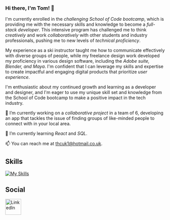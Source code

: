 ### Hi there, I'm Tom! 👋

I'm currently enrolled in the *challenging School of Code bootcamp*, which is providing me with the necessary skills and knowledge to become a *full-stack developer*. This intensive program has challenged me to think *creatively* and work *collaboratively* with other students and industry professionals, pushing me to new levels of *technical proficiency*.

My experience as a ski instructor taught me how to communicate effectively with diverse groups of people, while my freelance design work developed my proficiency in various design software, including the *Adobe suite, Blender, and Maya*. I'm confident that I can leverage my skills and expertise to create impactful and engaging digital products that prioritize *user experience*.

I'm enthusiastic about my continued growth and learning as a developer and designer, and I'm eager to use my unique skill set and knowledge from the School of Code bootcamp to make a positive impact in the tech industry.

🔭 I’m currently working on a *collaborative project* in a team of 6, developing an app that tackles the issue of finding groups of like-minded people to connect with in your local area.

🌱 I’m currently learning *React* and *SQL*.

📫 You can reach me at thcuk1@hotmail.co.uk.

## Skills

[![My Skills](https://skillicons.dev/icons?i=js,html,css,react,js,nodejs,figma,github,jest,ai,ps,blender)](https://skillicons.dev)

## Social

<a href="https://www.linkedin.com/"><img src="https://github.com/gauravghongde/social-icons/blob/master/PNG/Color/LinkedIN.png?raw=true" alt="LinkedIn" width="50" height="50"></a>
